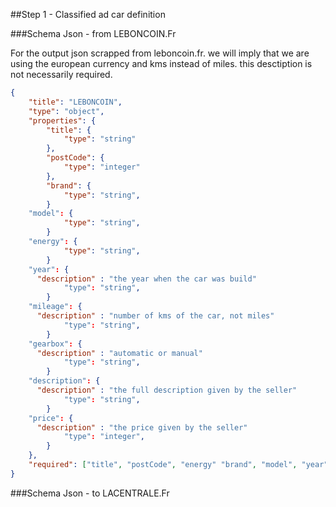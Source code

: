 ##Step 1 - Classified ad car definition

###Schema Json - from LEBONCOIN.Fr

For the output json scrapped from leboncoin.fr. we will imply that we are using the european currency and kms instead of miles.
this desctiption is not necessarily required.

```json
{
	"title": "LEBONCOIN",
	"type": "object",
	"properties": {
		"title": {
			"type": "string"
		},
		"postCode": {
			"type": "integer"
		},
		"brand": {
			"type": "string",
		}
    "model": {
			"type": "string",
		}
    "energy": {
			"type": "string",
		}
    "year": {
      "description" : "the year when the car was build"
			"type": "string",
		}
    "mileage": {
      "description" : "number of kms of the car, not miles"
			"type": "string",
		}
    "gearbox": {
      "description" : "automatic or manual"
			"type": "string",
		}
    "description": {
      "description" : "the full description given by the seller"
			"type": "string",
		}
    "price": {
      "description" : "the price given by the seller"
			"type": "integer",
		}
	},
	"required": ["title", "postCode", "energy" "brand", "model", "year", "mileage", "gearbox", "price"]
}
```

###Schema Json - to LACENTRALE.Fr
